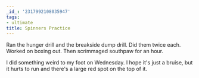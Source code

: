```yaml
---
_id_: '2317992108035947'
tags:
- ultimate
title: Spinners Practice
---
```


Ran the hunger drill and the breakside dump drill. Did them twice each. Worked on boxing out. Then scrimmaged southpaw for an hour. 

I did something weird to my foot on Wednesday. I hope it's just a bruise, but it hurts to run and there's a large red spot on the top of it.
